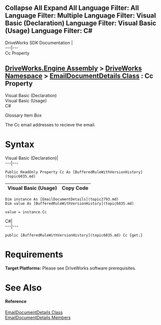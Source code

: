 Collapse All Expand All Language Filter: All  Language Filter: Multiple  Language Filter: Visual Basic (Declaration) Language Filter: Visual Basic (Usage) Language Filter: C#  
---  
DriveWorks SDK Documentation  |   
---|---  
Cc Property   
  
[DriveWorks.Engine Assembly](topic2156.md) > [DriveWorks Namespace](topic2159.md) > [EmailDocumentDetails Class](topic2793.md) : Cc Property  
---  
  
Visual Basic (Declaration)    
Visual Basic (Usage)    
C# 

Glossary Item Box

The Cc email addresses to recieve the email. 

# Syntax

Visual Basic (Declaration)|   
---|---  
      
    
    Public ReadOnly Property Cc As [BufferedRuleWithVersionHistory](topic6035.md)  
  
Visual Basic (Usage)| Copy Code  
---|---  
      
    
    Dim instance As [EmailDocumentDetails](topic2793.md)
    Dim value As [BufferedRuleWithVersionHistory](topic6035.md)
     
    value = instance.Cc  
  
C#|   
---|---  
      
    
    public [BufferedRuleWithVersionHistory](topic6035.md) Cc {get;}  
  
# Requirements

**Target Platforms:** Please see DriveWorks software prerequisites.

# See Also

#### Reference

[EmailDocumentDetails Class](topic2793.md)   
[EmailDocumentDetails Members](topic2794.md)


